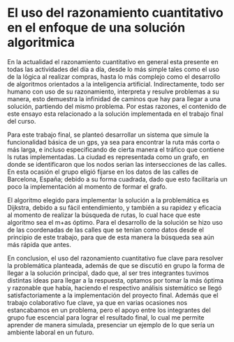 # El uso del razonamiento cuantitativo en el enfoque de una solución algoritmica

En la actualidad el razonamiento cuantitativo en general esta presente en todas las actividades del día a día, desde lo más simple tales como el uso de la lógica al realizar compras, hasta lo más complejo como el desarrollo de algoritmos orientados a la inteligencia artificial. Indirectamente, todo ser humano con uso de su razonamiento, interpreta y resulve problemas a su manera, esto demuestra la infinidad de caminos que hay para llegar a una solución, partiendo del mismo problema. Por estas razones, el contenido de este ensayo esta relacionado a la solución implementada en el trabajo final del curso.

Para este trabajo final, se planteó desarrollar un sistema que simule la funcionalidad básica de un gps, ya sea para encontrar la ruta más corta o más larga, e incluso especificando de cierta manera el tráfico que contiene ls rutas implementadas. La ciudad es representada como un grafo, en donde se identificaron que los nodos serian las intersecciones de las calles. En esta ocasión el grupo eligió fijarse en los datos de las calles de Barcelona, España; debido a su forma cuadrada, dado que esto facilitaria un poco la implementación al momento de formar el grafo.

El algoritmo elegido para implementar la solución a la problemática es Dijkstra, debido a su fácil entendimiento, y también a su rapidez y eficacia al momento de realizar la búsqueda de rutas, lo cual hace que este algoritmo sea el m+as óptimo. Para el desarrollo de la solución se hizo uso de las coordenadas de las calles que se tenían como datos desde el principio de este trabajo, para que de esta manera la búsqueda sea aún más rápida que antes.

En conclusion, el uso del razonamiento cuantitativo fue clave para resolver la problemática planteada, además de que se discutió en grupo la forma de llegar a la solución principal, dado que, al ser tres integrantes tuvimos distintas ideas para llegar a la respuesta, optamos por tomar la más óptima y razonable que había, haciendo el respectivo análisis sistemático se llegó satisfactoriamente a la implementación del proyecto final. Además que el trabajo colaborativo fue clave, ya que en varias ocasiones nos estancabamos en un problema, pero el apoyo entre los integrantes del grupo fue escencial para lograr el resultado final, lo cual me permite aprender de manera simulada, presenciar un ejemplo de lo que sería un ambiente laboral en un futuro.

